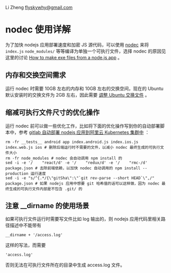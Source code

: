Li Zheng <flyskywhy@gmail.com>

# nodec 使用详解
为了加快 nodejs 应用部署速度和加密 JS 源代码，可以使用 [nodec](https://github.com/pmq20/node-packer) 来将 `index.js` `node_modules/` 等等编译为单独一个可执行文件，选择 nodec 的原因见这里的讨论 [How to make exe files from a node.js app](https://stackoverflow.com/questions/8173232/how-to-make-exe-files-from-a-node-js-app) 。

## 内存和交换空间需求
运行 nodec 时需要 10GB 左右的内存和 10GB 左右的交换空间，现在的 Ubuntu 默认安装时的交换文件为 2GB 左右，因此需要 [调整 Ubuntu 交换文件](../../../Os/Linux/调整Ubuntu交换文件.md) 。

## 缩减可执行文件尺寸的优化操作
运行 nodec 前可以做一些优化工作，比如将下面的优化操作写到你的自动部署脚本中，参考 [gitlab 自动部署 nodejs 应用到阿里云 Kubernetes 集群中](../../配置管理/Git/GitLab自动部署nodejs应用到阿里云Kubernetes集群中.md) ：

    rm -fr __tests__ android app index.android.js index.ios.js index.web.js ios # 删除后端运行时不需要的文件，以减小 nodec 最终生成的可执行文件大小
    rm -fr node_modules # nodec 会自动调用 npm install 的
    sed -i -e '/    "react/d' -e '/    "redux/d' -e '/    "rmc-/d' package.json # 去除前端依赖，以加快 nodec 自动调用的 npm install --production 运行速度
    sed -i -e "s/^{.*/{\"gitSha\":\"`git rev-parse --short HEAD`\",/" package.json # 如果 nodejs 应用中想要 git 哈希值的话可以这样做，因为 nodec 最终生成的可执行文件内部是不包含 .git/ 的

## 注意 __dirname 的使用场景
如果可执行文件运行时需要写文件比如 log 输出的，则 nodejs 应用代码里相关路径描述中不能带有

    __dirname + '/access.log'

这样的写法，而需要

    'access.log'

否则无法在可执行文件所在的目录中生成 access.log 文件。

